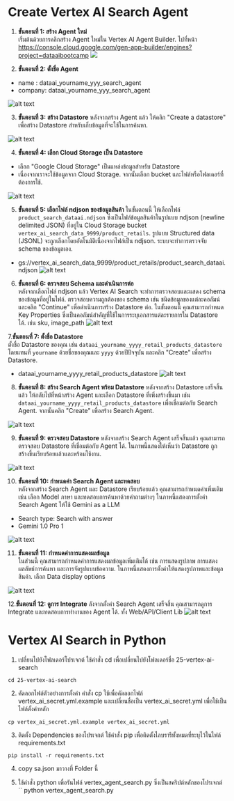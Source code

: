 # Create Vertex AI Search Agent

1. **ขั้นตอนที่ 1: สร้าง Agent ใหม่**  
เริ่มต้นด้วยการคลิกสร้าง Agent ใหม่ใน Vertex AI Agent Builder.
ไปที่หน้า https://console.cloud.google.com/gen-app-builder/engines?project=dataaibootcamp
![](../assets/25-1-create=search-agent.png)


2. **ขั้นตอนที่ 2: ตั้งชื่อ Agent**  
- name : dataai_yourname_yyy_search_agent
- company: dataai_yourname_yyy_search_agent

![alt text](../assets/25-2-add-agent-name.png)


3.  **ขั้นตอนที่ 3: สร้าง Datastore** หลังจากสร้าง Agent แล้ว ให้คลิก "Create a datastore" เพื่อสร้าง Datastore สำหรับเก็บข้อมูลที่จะใช้ในการค้นหา.

![alt text](../assets/25-3-create-datastore.png)

4. **ขั้นตอนที่ 4: เลือก Cloud Storage เป็น Datastore** 
- เลือก "Google Cloud Storage" เป็นแหล่งข้อมูลสำหรับ Datastore  
- เนื่องจากเราจะใช้ข้อมูลจาก Cloud Storage.  จากนั้นเลือก bucket และไฟล์หรือโฟลเดอร์ที่ต้องการใช้.


![alt text](../assets/25-4-gsc-as-datastore.png) 

5.  **ขั้นตอนที่ 5: เลือกไฟล์ ndjson ของข้อมูลสินค้า** 
 ในขั้นตอนนี้  ให้เลือกไฟล์ `product_search_dataai.ndjson`  ซึ่งเป็นไฟล์ข้อมูลสินค้าในรูปแบบ ndjson (newline delimited JSON) ที่อยู่ใน Cloud Storage bucket `vertex_ai_search_data_9999/product_retails`.  รูปแบบ Structured data (JSONL) จะถูกเลือกโดยอัตโนมัติเนื่องจากไฟล์เป็น ndjson.  ระบบจะทำการตรวจจับ schema ของข้อมูลเอง.

- gs://vertex_ai_search_data_9999/product_retails/product_search_dataai.ndjson
![alt text](../assets/25-5-select-ndjson-of-retail-products.png)

6. **ขั้นตอนที่ 6: ตรวจสอบ Schema และดำเนินการต่อ**  
หลังจากเลือกไฟล์ ndjson แล้ว Vertex AI Search จะทำการตรวจสอบและแสดง schema ของข้อมูลที่อยู่ในไฟล์.  ตรวจสอบความถูกต้องของ schema  เช่น ชนิดข้อมูลของแต่ละคอลัมน์  และคลิก "Continue" เพื่อดำเนินการสร้าง Datastore ต่อ.  ในขั้นตอนนี้ คุณสามารถกำหนด Key Properties ซึ่งเป็นคอลัมน์สำคัญที่ใช้ในการระบุเอกสารแต่ละรายการใน Datastore ได้.  เช่น sku, image_path
![alt text](../assets/25-6-review-schema-and-continue.png) 

7.**ขั้นตอนที่ 7: ตั้งชื่อ Datastore**  
ตั้งชื่อ Datastore ของคุณ เช่น `dataai_yourname_yyyy_retail_products_datastore` โดยแทนที่ `yourname` ด้วยชื่อของคุณและ `yyyy` ด้วยปีปัจจุบัน  และคลิก "Create" เพื่อสร้าง Datastore. 
- dataai_yourname_yyyy_retail_products_datastore
![alt text](../assets/25-7-enter-datastore-name.png) 



8. **ขั้นตอนที่ 8: สร้าง Search Agent พร้อม Datastore** 
หลังจากสร้าง Datastore เสร็จสิ้นแล้ว ให้กลับไปที่หน้าสร้าง Agent และเลือก Datastore ที่เพิ่งสร้างขึ้นมา  เช่น  `dataai_yourname_yyyy_retail_products_datastore`  เพื่อเชื่อมต่อกับ Search Agent.  จากนั้นคลิก "Create" เพื่อสร้าง Search Agent.

![alt text](../assets/25-8-create-search-agent-with-datastore.png) 

9. **ขั้นตอนที่ 9: ตรวจสอบ Datastore** 
หลังจากสร้าง Search Agent เสร็จสิ้นแล้ว คุณสามารถตรวจสอบ Datastore ที่เชื่อมต่อกับ Agent ได้.  ในภาพนี้แสดงให้เห็นว่า Datastore  ถูกสร้างขึ้นเรียบร้อยแล้วและพร้อมใช้งาน.

![alt text](../assets/25-9-check-datastore-successfully-create.png) 


10.  **ขั้นตอนที่ 10: กำหนดค่า Search Agent และทดสอบ**  
หลังจากสร้าง Search Agent และ Datastore เรียบร้อยแล้ว  คุณสามารถกำหนดค่าเพิ่มเติม  เช่น เลือก Model ภาษา  และทดสอบการค้นหาด้วยคำถามต่างๆ  ในภาพนี้แสดงการตั้งค่า Search Agent ให้ใช้ Gemini as a LLM
- Search type: Search with answer
- Gemini 1.0 Pro 1

![alt text](../assets/25-10-config-search-agent-gemini-seach-with-answer.png)

11. **ขั้นตอนที่ 11: กำหนดค่าการแสดงผลข้อมูล**  
ในส่วนนี้ คุณสามารถกำหนดค่าการแสดงผลข้อมูลเพิ่มเติมได้ เช่น การแสดงรูปภาพ  การแสดงผลลัพธ์การค้นหา  และการจัดรูปแบบข้อความ.  ในภาพนี้แสดงการตั้งค่าให้แสดงรูปภาพและข้อมูลสินค้า.  เลือก Data display options 

![alt text](../assets/25-11-config-data-display-option.png) 

12.**ขั้นตอนที่ 12: ดูการ Integrate** 
ลังจากตั้งค่า Search Agent เสร็จสิ้น  คุณสามารถดูการ Integrate และทดสอบการทำงานของ Agent ได้.  ทั้ง Web/API/Client Lib
![alt text](../assets/25-12-view-integration.png) 


# Vertex AI Search in Python 

1. เปลี่ยนไปยังโฟลเดอร์โปรเจกต์
ใช้คำสั่ง cd เพื่อเปลี่ยนไปยังโฟลเดอร์ชื่อ 25-vertex-ai-search
```
cd 25-vertex-ai-search
```

2. คัดลอกไฟล์ตัวอย่างการตั้งค่า
คำสั่ง cp ใช้เพื่อคัดลอกไฟล์ vertex_ai_secret.yml.example และเปลี่ยนชื่อเป็น vertex_ai_secret.yml เพื่อใช้เป็นไฟล์ตั้งค่าหลัก

```
cp vertex_ai_secret.yml.example vertex_ai_secret.yml
```

3. ติดตั้ง Dependencies ของโปรเจกต์
ใช้คำสั่ง pip เพื่อติดตั้งไลบรารีทั้งหมดที่ระบุไว้ในไฟล์ requirements.txt

```
pip install -r requirements.txt
```

4. copy sa.json มาวางที่ Folder นี้ 

5. ใช้คำสั่ง python เพื่อรันไฟล์ vertex_agent_search.py ซึ่งเป็นสคริปต์หลักของโปรเจกต์
``
python vertex_agent_search.py
```
